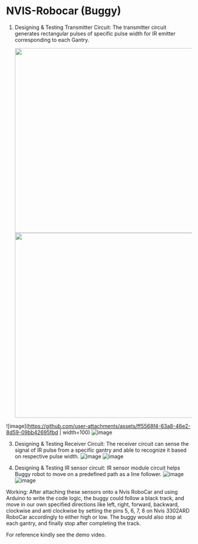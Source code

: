 # NVIS-Robocar (Buggy)

1. Designing & Testing Transmitter Circuit:
   The transmitter circuit generates rectangular pulses of specific pulse width for IR emitter corresponding to each Gantry.

   <image src="https://github.com/user-attachments/assets/ff5568f4-63a8-46e2-8d59-09bb42695fbd" width=500>  <image src="https://github.com/user-attachments/assets/54ebc53c-f731-459a-b414-757340933a74" width=500>
   
![image](https://github.com/user-attachments/assets/ff5568f4-63a8-46e2-8d59-09bb42695fbd | width=100) ![image](https://github.com/user-attachments/assets/54ebc53c-f731-459a-b414-757340933a74)


3. Designing & Testing Receiver Circuit:
The receiver circuit can sense the signal of IR pulse from a specific gantry and able to recognize it based on respective pulse width.
![image](https://github.com/user-attachments/assets/bc4a1f57-596f-42bc-b9a2-d16f4f84116b)
![image](https://github.com/user-attachments/assets/292fe5d8-db06-43e1-8968-86afafc8a732)

4. Designing & Testing IR sensor circuit:
IR sensor module circuit helps Buggy robot to move on a predefined path as a line follower.
![image](https://github.com/user-attachments/assets/981af4c0-b28f-486f-b214-762bf4a1847c)
![image](https://github.com/user-attachments/assets/961b0ad0-f0b5-4f76-bd1a-96fa86723c4d)

Working: After attaching these sensors onto a Nvis RoboCar and using Arduino to write the code logic, the buggy could follow a black track,
and move in our own specified directions like left, right, forward, backward, clockwise and anti clockwise by setting the pins 5, 6, 7, 8 on Nvis 3302ARD RoboCar accordingly to either high or low. The buggy would also stop at each gantry, and finally stop after completing the track. 

For reference kindly see the demo video.
